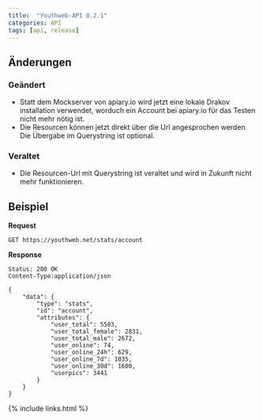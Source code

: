 ```yaml
---
title:  "Youthweb-API 0.2.1"
categories: API
tags: [api, release]
---
```

## Änderungen

### Geändert

- Statt dem Mockserver von apiary.io wird jetzt eine lokale Drakov installation verwendet, worduch ein Account bei apiary.io für das Testen nicht mehr nötig ist.
- Die Resourcen können jetzt direkt über die Url angesprochen werden. Die Übergabe im Querystring ist optional.

### Veraltet

- Die Resourcen-Url mit Querystring ist veraltet und wird in Zukunft nicht mehr funktionieren.

## Beispiel

**Request**

```
GET https://youthweb.net/stats/account
```

**Response**

```
Status: 200 OK
Content-Type:application/json

{
    "data": {
        "type": "stats",
        "id": "account",
        "attributes": {
            "user_total": 5503,
            "user_total_female": 2831,
            "user_total_male": 2672,
            "user_online": 74,
            "user_online_24h": 629,
            "user_online_7d": 1035,
            "user_online_30d": 1600,
            "userpics": 3441
        }
    }
}
```

{% include links.html %}
